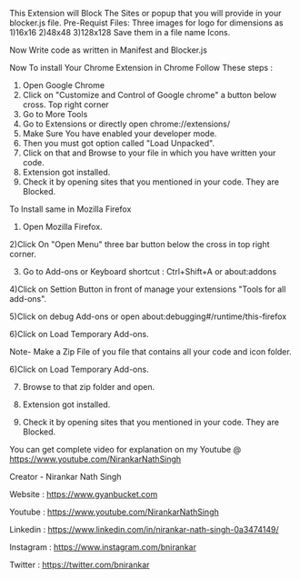 This Extension will Block The Sites or popup that you will provide in your blocker.js file.
Pre-Requist Files:
Three images for logo for dimensions as
1)16x16
2)48x48
3)128x128
 Save them in a file name Icons.

Now Write code as written in Manifest and Blocker.js

Now To install Your Chrome Extension in Chrome Follow These steps : 
1) Open Google Chrome
2) Click on "Customize and Control of Google chrome" a button below cross. Top right corner
3) Go to More Tools 
4) Go to Extensions or directly open chrome://extensions/
5) Make Sure You have enabled your developer mode.
6) Then you must got option called "Load Unpacked".
7) Click on that and Browse to your file in which you have written your code.
8) Extension got installed.
9) Check it by opening sites that you mentioned in your code. They are Blocked.

To Install same in Mozilla Firefox 
1) Open Mozilla Firefox.

2)Click On "Open Menu" three bar button below the cross in top right corner.

3) Go to Add-ons or Keyboard shortcut : Ctrl+Shift+A or about:addons

4)Click on Settion Button in front of manage your extensions "Tools for all add-ons". 

5)Click on debug Add-ons or open about:debugging#/runtime/this-firefox

6)Click on Load Temporary Add-ons.

Note- Make a Zip File of you file that contains all your code and icon folder.

6)Click on Load Temporary Add-ons.

7) Browse to that zip folder and open.

8) Extension got installed.

9) Check it by opening sites that you mentioned in your code. They are Blocked.


You can get complete video for explanation on my Youtube @ https://www.youtube.com/NirankarNathSingh

Creator - Nirankar Nath Singh

Website : https://www.gyanbucket.com

Youtube : https://www.youtube.com/NirankarNathSingh

Linkedin : https://www.linkedin.com/in/nirankar-nath-singh-0a3474149/

Instagram : https://www.instagram.com/bnirankar

Twitter : https://twitter.com/bnirankar

